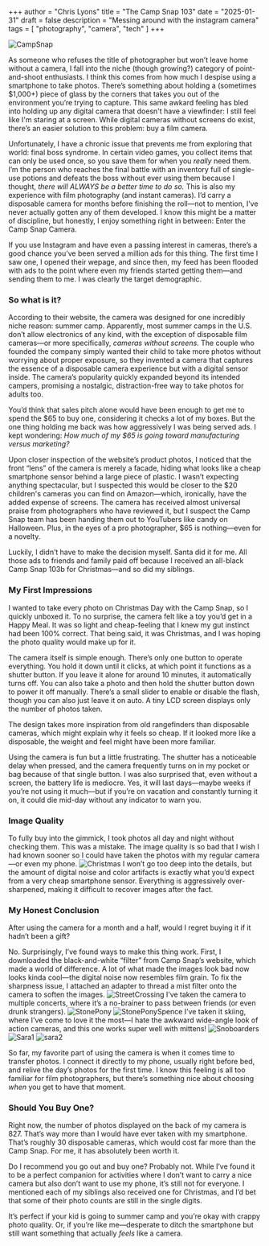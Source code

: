 +++
author = "Chris Lyons"
title = "The Camp Snap 103"
date = "2025-01-31"
draft = false
description = "Messing around with the instagram camera"
tags = [
    "photography",
    "camera",
	    "tech"
	    ]
+++

![CampSnap](featured.jpg)

As someone who refuses the title of photographer but won’t leave home without a camera, I fall into the niche (though growing?) category of point-and-shoot enthusiasts. I think this comes from how much I despise using a smartphone to take photos. There’s something about holding a (sometimes $1,000+) piece of glass by the corners that takes you out of the environment you’re trying to capture. This same awkard feeling has bled into holding up any digital camera that doesn't have a viewfinder: I still feel like I'm staring at a screen. While digital cameras without screens do exist, there’s an easier solution to this problem: buy a film camera.

Unfortunately, I have a chronic issue that prevents me from exploring that world: final boss syndrome. In certain video games, you collect items that can only be used once, so you save them for when you _really_ need them. I’m the person who reaches the final battle with an inventory full of single-use potions and defeats the boss without ever using them because I thought, _there will ALWAYS be a better time to do so._ This is also my experience with film photography (and instant cameras). I’d carry a disposable camera for months before finishing the roll—not to mention, I’ve never actually gotten any of them developed. I know this might be a matter of discipline, but honestly, I enjoy something right in between: Enter the Camp Snap Camera.

If you use Instagram and have even a passing interest in cameras, there’s a good chance you’ve been served a million ads for this thing. The first time I saw one, I opened their wepage, and since then, my feed has been flooded with ads to the point where even my friends started getting them—and sending them to me. I was clearly the target demographic.

### So what is it?

According to their website, the camera was designed for one incredibly niche reason: summer camp. Apparently, most summer camps in the U.S. don’t allow electronics of any kind, with the exception of disposable film cameras—or more specifically, _cameras without screens._ The couple who founded the company simply wanted their child to take more photos without worrying about proper exposure, so they invented a camera that captures the essence of a disposable camera experience but with a digital sensor inside. The camera’s popularity quickly expanded beyond its intended campers, promising a nostalgic, distraction-free way to take photos for adults too.

You’d think that sales pitch alone would have been enough to get me to spend the $65 to buy one, considering it checks a lot of my boxes. But the one thing holding me back was how aggressively I was being served ads. I kept wondering: _How much of my $65 is going toward manufacturing versus marketing?_

Upon closer inspection of the website’s product photos, I noticed that the front “lens” of the camera is merely a facade, hiding what looks like a cheap smartphone sensor behind a large piece of plastic. I wasn’t expecting anything spectacular, but I suspected this would be closer to the $20 children's cameras you can find on Amazon—which, ironically, have the added expense of screens. The camera has received almost universal praise from photographers who have reviewed it, but I suspect the Camp Snap team has been handing them out to YouTubers like candy on Halloween. Plus, in the eyes of a pro photographer, $65 is nothing—even for a novelty.

Luckily, I didn’t have to make the decision myself. Santa did it for me. All those ads to friends and family paid off because I received an all-black Camp Snap 103b for Christmas—and so did my siblings.

### My First Impressions

I wanted to take every photo on Christmas Day with the Camp Snap, so I quickly unboxed it. To no surprise, the camera felt like a toy you’d get in a Happy Meal. It was so light and cheap-feeling that I knew my gut instinct had been 100% correct. That being said, it was Christmas, and I was hoping the photo quality would make up for it.

The camera itself is simple enough. There’s only one button to operate everything. You hold it down until it clicks, at which point it functions as a shutter button. If you leave it alone for around 10 minutes, it automatically turns off. You can also take a photo and then hold the shutter button down to power it off manually. There’s a small slider to enable or disable the flash, though you can also just leave it on auto. A tiny LCD screen displays only the number of photos taken.

The design takes more inspiration from old rangefinders than disposable cameras, which might explain why it feels so cheap. If it looked more like a disposable, the weight and feel might have been more familiar.

Using the camera is fun but a little frustrating. The shutter has a noticeable delay when pressed, and the camera frequently turns on in my pocket or bag because of that single button. I was also surprised that, even without a screen, the battery life is mediocre. Yes, it will last days—maybe weeks if you’re not using it much—but if you’re on vacation and constantly turning it on, it could die mid-day without any indicator to warn you.
### Image Quality

To fully buy into the gimmick, I took photos all day and night without checking them. This was a mistake. The image quality is so bad that I wish I had known sooner so I could have taken the photos with my regular camera—or even my phone.
![Christmas](DSCF0020.jpg)
I won’t go too deep into the details, but the amount of digital noise and color artifacts is exactly what you’d expect from a very cheap smartphone sensor. Everything is aggressively over-sharpened, making it difficult to recover images after the fact.

### My Honest Conclusion

After using the camera for a month and a half, would I regret buying it if it hadn’t been a gift?

No. Surprisingly, I’ve found ways to make this thing work. First, I downloaded the black-and-white “filter” from Camp Snap’s website, which made a world of difference. A lot of what made the images look bad now looks kinda cool—the digital noise now resembles film grain. To fix the sharpness issue, I attached an adapter to thread a mist filter onto the camera to soften the images.
![StreetCrossing](DSCF0427.jpg)
I’ve taken the camera to multiple concerts, where it’s a no-brainer to pass between friends (or even drunk strangers).
![StonePony](DSCF0670.jpg)
![StonePonySpence](DSCF0646.jpg)
I’ve taken it skiing, where I’ve come to love it the most—I hate the awkward wide-angle look of action cameras, and this one works super well with mittens!
![Snoboarders](DSCF0375.jpg)
![Sara1](DSCF0780.jpg)
![sara2](DSCF0798.jpg)

So far, my favorite part of using the camera is when it comes time to transfer photos. I connect it directly to my phone, usually right before bed, and relive the day’s photos for the first time. I know this feeling is all too familiar for film photographers, but there’s something nice about choosing _when_ you get to have that moment.

### Should You Buy One?

Right now, the number of photos displayed on the back of my camera is 827. That’s way more than I would have ever taken with my smartphone. That’s roughly 30 disposable cameras, which would cost far more than the Camp Snap. For me, it has absolutely been worth it.

Do I recommend you go out and buy one? Probably not. While I’ve found it to be a perfect companion for activities where I don’t want to carry a nice camera but also don’t want to use my phone, it’s still not for everyone. I mentioned each of my siblings also received one for Christmas, and I’d bet that some of their photo counts are still in the single digits.

It’s perfect if your kid is going to summer camp and you’re okay with crappy photo quality. Or, if you’re like me—desperate to ditch the smartphone but still want something that actually _feels_ like a camera.
